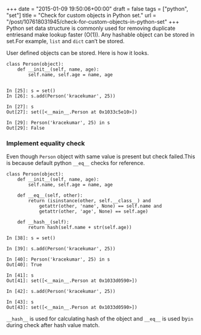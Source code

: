 +++
date = "2015-01-09 19:50:06+00:00"
draft = false
tags = ["python", "set"]
title = "Check for custom objects in Python set."
url = "/post/107618031945/check-for-custom-objects-in-python-set"
+++
Python set data structure is commonly used for removing duplicate entriesand make lookup faster (O(1)). Any hashable object can be stored in set.For example, `` list `` and `` dict `` can’t be stored.

User defined objects can be stored. Here is how it looks.

    class Person(object):
        def __init__(self, name, age):
            self.name, self.age = name, age


    In [25]: s = set()
    In [26]: s.add(Person('kracekumar', 25))

    In [27]: s
    Out[27]: set([<__main__.Person at 0x1033c5e10>])

    In [29]: Person('kracekumar', 25) in s
    Out[29]: False

### Implement equality check

Even though `` Person `` object with same value is present but check failed.This is because default python `` __eq__ `` checks for reference.

    class Person(object):
        def __init__(self, name, age):
            self.name, self.age = name, age

        def __eq__(self, other):
            return (isinstance(other, self.__class__) and
                getattr(other, 'name', None) == self.name and
                getattr(other, 'age', None) == self.age)

        def __hash__(self):
            return hash(self.name + str(self.age))

    In [38]: s = set()

    In [39]: s.add(Person('kracekumar', 25))

    In [40]: Person('kracekumar', 25) in s
    Out[40]: True

    In [41]: s
    Out[41]: set([<__main__.Person at 0x1033d0590>])

    In [42]: s.add(Person('kracekumar', 25))

    In [43]: s
    Out[43]: set([<__main__.Person at 0x1033d0590>])

`` __hash__ `` is used for calculating hash of the object and `` __eq__ `` is used by`` in `` during check after hash value match.
